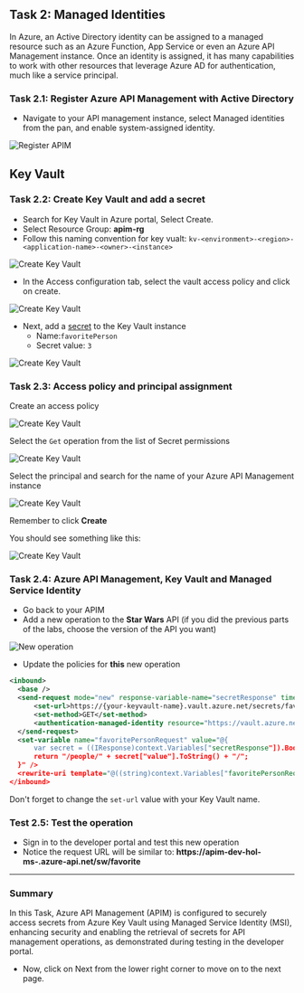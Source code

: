 ## Task 2: Managed Identities

In Azure, an Active Directory identity can be assigned to a managed resource such as an Azure Function, App Service or even an Azure API Management instance. Once an identity is assigned, it has many capabilities to work with other resources that leverage Azure AD for authentication, much like a service principal.

### Task 2.1: Register Azure API Management with Active Directory
- Navigate to your API management instance, select Managed identities from the pan, and enable system-assigned identity.

![Register APIM](media/7.png)

## Key Vault 

### Task 2.2: Create Key Vault and add a secret

- Search for Key Vault in Azure portal, Select Create.
- Select Resource Group: **apim-rg**
- Follow this naming convention for key vualt: `kv-<environment>-<region>-<application-name>-<owner>-<instance>`

![Create Key Vault](media/8.png)

- In the Access configuration tab, select the vault access policy and click on create.

 ![Create Key Vault](media/9.png)

  
- Next, add a [secret](https://docs.microsoft.com/en-us/azure/key-vault/secrets/quick-create-portal#add-a-secret-to-key-vault) to the Key Vault instance
  - Name:`favoritePerson`
  - Secret value: `3`
 
![Create Key Vault](media/10.png)

### Task 2.3: Access policy and principal assignment

Create an access policy

![Create Key Vault](media/11.png)

Select the `Get` operation from the list of Secret permissions

![Create Key Vault](media/12.png)

Select the principal and search for the name of your Azure API Management instance

![Create Key Vault](media/13.png)

Remember to click **Create**

You should see something like this:

![Create Key Vault](media/14.png)

### Task 2.4: Azure API Management, Key Vault and Managed Service Identity

- Go back to your APIM
- Add a new operation to the **Star Wars** API (if you did the previous parts of the labs, choose the version of the API you want)

![New operation](media/15.png)

- Update the policies for **this** new operation

```xml
<inbound>
  <base />
  <send-request mode="new" response-variable-name="secretResponse" timeout="20" ignore-error="false">
      <set-url>https://{your-keyvault-name}.vault.azure.net/secrets/favoritePerson/?api-version=7.0</set-url>
      <set-method>GET</set-method>
      <authentication-managed-identity resource="https://vault.azure.net" />
  </send-request>
  <set-variable name="favoritePersonRequest" value="@{
      var secret = ((IResponse)context.Variables["secretResponse"]).Body.As<JObject>();
      return "/people/" + secret["value"].ToString() + "/";
  }" />
  <rewrite-uri template="@((string)context.Variables["favoritePersonRequest"])" />
</inbound>
```

Don't forget to change the `set-url` value with your Key Vault name.

### Test 2.5: Test the operation

- Sign in to the developer portal and test this new operation
- Notice the request URL will be similar to: **https://apim-dev-hol-ms-<inject key="Deployment ID" enableCopy="false" />.azure-api.net/sw/favorite**

---
### Summary 
In this Task, Azure API Management (APIM) is configured to securely access secrets from Azure Key Vault using Managed Service Identity (MSI), enhancing security and enabling the retrieval of secrets for API management operations, as demonstrated during testing in the developer portal.
- Now, click on Next from the lower right corner to move on to the next page.
